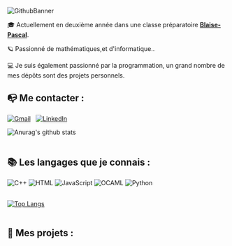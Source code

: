 ![GithubBanner](https://user-images.githubusercontent.com/85460872/131000531-0071cfe2-77fa-40da-8cd6-014fa3769835.png)

🎓 Actuellement en deuxième année dans une classe préparatoire [**Blaise-Pascal**](https://lyc-blaise-pascal-clermont.ent.auvergnerhonealpes.fr/formations/classes-preparatoires/).

🪐 Passionné de mathématiques,et d'informatique..

💻 Je suis également passionné par la programmation, un grand nombre de mes dépôts sont des projets personnels.

## 📭 Me contacter :

[![Gmail](https://img.shields.io/badge/-GMAIL-D14836?style=for-the-badge&logo=gmail&logoColor=white)](mailto:vernier.noe@gmail.com)
&nbsp; [![LinkedIn](https://img.shields.io/badge/-LINKEDIN-0077B5?style=for-the-badge&logo=linkedin&logoColor=white)](https://www.linkedin.com/in/)
<br>

![Anurag's github stats](https://github-readme-stats.vercel.app/api?username=noevernier&hide=issues&show_icons=true&theme=dark)
<br><br>

## 📚 Les langages que je connais :

![C++](https://img.shields.io/badge/-C++-2C41CB?style=for-the-badge&logo=C%2B%2B&logoColor=white)
![HTML](https://img.shields.io/badge/-HTML-E15622?style=for-the-badge&logo=HTML5&logoColor=white)
![JavaScript](https://img.shields.io/badge/-JavaScript-E7BA15?style=for-the-badge&logo=JavaScript&logoColor=white)
![OCAML](https://img.shields.io/badge/-OCaml-1B7FDE?style=for-the-badge&logo=OCAML&logoColor=white)
![Python](https://img.shields.io/badge/-Python-E426D6?style=for-the-badge&logo=Python&logoColor=white)
<br><br>

[![Top Langs](https://github-readme-stats.vercel.app/api/top-langs/?username=noevernier)](https://github.com/anuraghazra/github-readme-stats)
<br><br>

## 📂 Mes projets :
